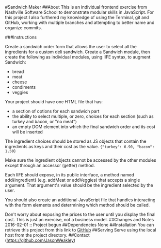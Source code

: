 #Sandwich Maker
##About
This is an individual frontend exercise from Nashville Software School to demonstrate modular skills in JavaScript. For this project I also furthered my knowledge of using the Terminal, git and GitHub, working with multiple branches and attempting to better name and organize commits.

###Instructions

Create a sandwich order form that allows the user to select all the ingredients for a custom deli sandwich. Create a Sandwich module, then create the following as individual modules, using IIFE syntax, to augment Sandwich:

- bread
- meat
- cheese
- condiments
- veggies

Your project should have one HTML file that has:

- a section of options for each sandwich part
- the ability to select multiple, or zero, choices for each section (such as turkey and bacon, or "no meat")
- an empty DOM element into which the final sandwich order and its cost will be inserted

The ingredient choices should be stored as JS objects that contain the ingredients as keys and their cost as the value. ```{"turkey": 0.90, "bacon": 1.50}```

Make sure the ingredient objects cannot be accessed by the other modules except through an accessor (getter) method.

Each IIFE should expose, in its public interface, a method named add{ingredient} (e.g. addMeat or addVeggies) that accepts a single argument. That argument's value should be the ingredient selected by the user.

You should also create an additional JavaScript file that handles interacting with the form elements and determining which method should be called.

Don't worry about exposing the prices to the user until you display the final cost. This is just an exercise, not a business model.
##Changes and Notes
2016-02-01 :: Project begun
##Dependencies
None
##Installation
You can retrieve this project from this link to [GitHub](https)
##Serving
Serve using the local host from the project directory.
##Contact
(https://github.com/JasonWeakley)